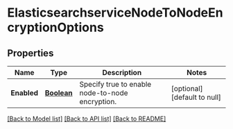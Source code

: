 # ElasticsearchserviceNodeToNodeEncryptionOptions
## Properties

Name | Type | Description | Notes
------------ | ------------- | ------------- | -------------
**Enabled** | [**Boolean**](boolean.md) | Specify true to enable node-to-node encryption. | [optional] [default to null]

[[Back to Model list]](../README.md#documentation-for-models) [[Back to API list]](../README.md#documentation-for-api-endpoints) [[Back to README]](../README.md)

